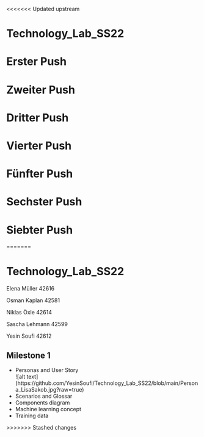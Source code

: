 <<<<<<< Updated upstream
# Technology_Lab_SS22
# Erster Push
# Zweiter Push
# Dritter Push
# Vierter Push
# Fünfter Push
# Sechster Push
# Siebter Push
=======
# <h1>Technology_Lab_SS22</h1>

<p>Elena Müller 42616</p>
<p>Osman Kaplan 42581 </p>
<p>Niklas Öxle 42614 </p>
<p>Sascha Lehmann 42599 </p>
<p>Yesin Soufi 42612 </p>

<h2> Milestone 1 </h2>

 <ul>
    <li>Personas and User Story</li>
    ![alt text](https://github.com/YesinSoufi/Technology_Lab_SS22/blob/main/Persona_LisaSakob.jpg?raw=true)
    <li>Scenarios and Glossar</li>
    <li>Components diagram</li>
  <li>Machine learning concept</li>
  <li>Training data</li>
  
</ul>
>>>>>>> Stashed changes
